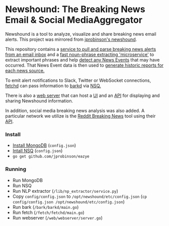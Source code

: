 Newshound: The Breaking News Email & Social MediaAggregator
=========

Newshound is a tool to analyze, visualize and share breaking news email alerts. This project was mirrored from [jprobinson's newshound](https://github.com/jprobinson/newshound).

This repository contains a [service to pull and parse breaking news alerts from an email inbox](https://github.com/news-ai/newshound/tree/master/fetch) and a [fast noun-phrase extracting 'microservice'](https://github.com/news-ai/newshound/tree/master/lib/np_extractor) to extract important phrases and help [detect any News Events](https://github.com/news-ai/newshound/tree/master/common.go#L124) that may have occurred. That News Event data is then used to [generate historic reports for each news source.](https://github.com/news-ai/newshound/blob/master/fetch/mapreduce.go)

To emit alert notifications to Slack, Twitter or WebSocket connections, [fetchd](https://github.com/news-ai/newshound/tree/master/fetch/fetchd) can pass information to [barkd](https://github.com/news-ai/newshound/tree/master/bark/barkd) via [NSQ.](http://nsq.io/)

There is also a [web server](https://github.com/news-ai/newshound/tree/master/web/webserver) that can host a [UI](https://github.com/news-ai/newshound/tree/master/web/frontend) and an [API](https://github.com/news-ai/newshound/tree/master/web/webserver/api) for displaying and sharing Newshound information.

In addition, social media breaking news analysis was also added. A particular network we utilize is the [Reddit Breaking News](https://www.reddit.com/r/AskReddit/search?sort=new&restrict_sr=on&q=flair%3ABreaking%2BNews) tool using their [API](https://www.reddit.com/r/AskReddit/search.json?sort=new&restrict_sr=on&q=flair%3ABreaking%2BNews).

### Install

- [Install MongoDB](https://github.com/news-ai/configuration/blob/master/mongodb.md) (`config.json`)
- [Intall NSQ](https://github.com/news-ai/configuration/blob/master/nsq.md) (`config.json`)
- `go get github.com/jprobinson/eazye`

### Running

- Run MongoDB
- Run NSQ
- Run NLP extractor (`/lib/np_extractor/service.py`)
- Copy `config/config.json` to `/opt/newshound/etc/config.json` (`cp config/config.json /opt/newshound/etc/config.json`)
- Run bark (`/bark/barkd/main.go`)
- Run fetch (`/fetch/fetchd/main.go`)
- Run webserver (`/web/webserver/server.go`)
